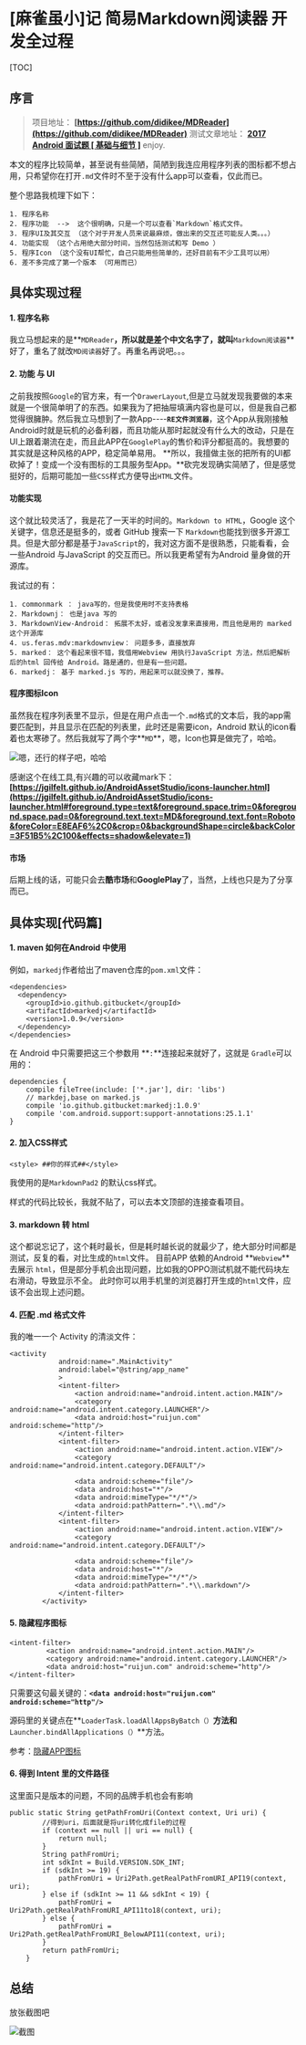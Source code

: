 # [麻雀虽小]记 简易Markdown阅读器 开发全过程

[TOC]
## 序言

> 项目地址： **[https://github.com/didikee/MDReader](https://github.com/didikee/MDReader)**
> 测试文章地址： **[2017 Android 面试题 [ 基础与细节 ]](https://github.com/didikee/Android-Learning-Report/blob/master/Blog/2017%20Android%20%E9%9D%A2%E8%AF%95%E9%A2%98%20%5B%20%E5%9F%BA%E7%A1%80%E4%B8%8E%E7%BB%86%E8%8A%82%20%5D.md)**
> enjoy.

本文的程序比较简单，甚至说有些简陋，简陋到我连应用程序列表的图标都不想占用，只希望你在打开`.md`文件时不至于没有什么app可以查看，仅此而已。

整个思路我梳理下如下：

```
1. 程序名称
2. 程序功能  -->  这个很明确，只是一个可以查看`Markdown`格式文件。
3. 程序UI及其交互 （这个对于开发人员来说最麻烦，做出来的交互还可能反人类。。。）
4. 功能实现 （这个占用绝大部分时间，当然包括测试和写 Demo ）
5. 程序Icon （这个没有UI帮忙，自己只能用些简单的，还好目前有不少工具可以用）
6. 差不多完成了第一个版本 （可用而已）
```

## 具体实现过程

#### 1. 程序名称

我立马想起来的是**`MDReader`**，所以就是差个中文名字了，就叫**`Markdown阅读器`**好了，重名了就改`MD阅读器`好了。再重名再说吧。。。


#### 2. 功能 与 UI

之前我按照`Google`的官方来，有一个`DrawerLayout`,但是立马就发现我要做的本来就是一个很简单明了的东西。如果我为了把抽屉填满内容也是可以，但是我自己都觉得很臃肿。然后我立马想到了一款App----**`RE文件浏览器`**，这个App从我刚接触Android时就是玩机的必备利器，而且功能从那时起就没有什么大的改动，只是在UI上跟着潮流在走，而且此APP在`GooglePlay`的售价和评分都挺高的。我想要的其实就是这种风格的APP，稳定简单易用。
**所以，我擅做主张的把所有的UI都砍掉了！变成一个没有图标的工具服务型App。**砍完发现确实简陋了，但是感觉挺好的，后期可能加一些`CSS`样式方便导出`HTML`文件。

#### 功能实现

这个就比较灵活了，我是花了一天半的时间的。`Markdown to HTML`，Google 这个关键字，信息还是挺多的，或者 GitHub 搜索一下 `Markdown`也能找到很多开源工具。但是大部分都是基于`JavaScript`的，我对这方面不是很熟悉，只能看看，会一些Android 与JavaScript 的交互而已。所以我更希望有为Android 量身做的开源库。

我试过的有：

```
1. commonmark ： java写的，但是我使用时不支持表格
2. Markdownj： 也是java 写的
3. MarkdownView-Android： 拓展不太好，或者没发拿来直接用，而且他是用的 marked 这个开源库
4. us.feras.mdv:markdownview： 问题多多，直接放弃
5. marked： 这个看起来很不错，我借用Webview 用执行JavaScript 方法，然后把解析后的html 回传给 Android。路是通的，但是有一些问题。
6. markedj： 基于 marked.js 写的，用起来可以就没换了，推荐。
```
#### 程序图标Icon

虽然我在程序列表里不显示，但是在用户点击一个`.md`格式的文本后，我的app需要匹配到，并且显示在匹配的列表里，此时还是需要icon，Android 默认的icon看着也太寒碜了。然后我就写了两个字**`MD`**，嗯，Icon也算是做完了，哈哈。

![嗯，还行的样子吧，哈哈](ic_launcher.png)

感谢这个在线工具,有兴趣的可以收藏mark下：**[https://jgilfelt.github.io/AndroidAssetStudio/icons-launcher.html](https://jgilfelt.github.io/AndroidAssetStudio/icons-launcher.html#foreground.type=text&foreground.space.trim=0&foreground.space.pad=0&foreground.text.text=MD&foreground.text.font=Roboto&foreColor=E8EAF6%2C0&crop=0&backgroundShape=circle&backColor=3F51B5%2C100&effects=shadow&elevate=1)**

#### 市场

后期上线的话，可能只会去**酷市场**和**GooglePlay**了，当然，上线也只是为了分享而已。


## 具体实现[代码篇]

#### 1. maven 如何在Android 中使用

例如，`markedj`作者给出了maven仓库的`pom.xml`文件：

```
<dependencies>
  <dependency>
    <groupId>io.github.gitbucket</groupId>
    <artifactId>markedj</artifactId>
    <version>1.0.9</version>
  </dependency>
</dependencies>
```

在 Android 中只需要把这三个参数用 **`:`**连接起来就好了，这就是 `Gradle`可以用的：
```
dependencies {
    compile fileTree(include: ['*.jar'], dir: 'libs')
    // markdej,base on marked.js
    compile 'io.github.gitbucket:markedj:1.0.9'
    compile 'com.android.support:support-annotations:25.1.1'
}
```

#### 2. 加入CSS样式

```
<style> ##你的样式##</style>
```

我使用的是`MarkdownPad2` 的默认css样式。

样式的代码比较长，我就不贴了，可以去本文顶部的连接查看项目。

#### 3. markdown 转 html

这个都说忘记了，这个耗时最长，但是耗时越长说的就最少了，绝大部分时间都是测试，反复的看，对比生成的`html`文件。
目前APP 依赖的Android **`Webview`**去展示 `html`，但是部分手机会出现问题，比如我的OPPO测试机就不能代码块左右滑动，导致显示不全。
此时你可以用手机里的浏览器打开生成的`html`文件，应该不会出现上述问题。

#### 4. 匹配 .md 格式文件

我的唯一一个 Activity 的清淡文件：

```
<activity
            android:name=".MainActivity"
            android:label="@string/app_name"
            >
            <intent-filter>
                <action android:name="android.intent.action.MAIN"/>
                <category android:name="android.intent.category.LAUNCHER"/>
                <data android:host="ruijun.com" android:scheme="http"/>
            </intent-filter>
            <intent-filter>
                <action android:name="android.intent.action.VIEW"/>
                <category android:name="android.intent.category.DEFAULT"/>

                <data android:scheme="file"/>
                <data android:host="*"/>
                <data android:mimeType="*/*"/>
                <data android:pathPattern=".*\\.md"/>
            </intent-filter>
            <intent-filter>
                <action android:name="android.intent.action.VIEW"/>
                <category android:name="android.intent.category.DEFAULT"/>

                <data android:scheme="file"/>
                <data android:host="*"/>
                <data android:mimeType="*/*"/>
                <data android:pathPattern=".*\\.markdown"/>
            </intent-filter>
        </activity>
```

#### 5. 隐藏程序图标

```
<intent-filter>
         <action android:name="android.intent.action.MAIN"/>
         <category android:name="android.intent.category.LAUNCHER"/>
         <data android:host="ruijun.com" android:scheme="http"/>
</intent-filter>
```

只需要这句最关键的：**`<data android:host="ruijun.com" android:scheme="http"/>`**

源码里的关键点在**`LoaderTask.loadAllAppsByBatch（）`**方法和**`Launcher.bindAllApplications（）`**方法。

参考：[隐藏APP图标](http://blog.liangruijun.com/2016/01/24/Android%E5%A5%87%E6%8A%80%E6%B7%AB%E5%B7%A7%EF%BC%9A%E9%9A%90%E8%97%8FAPP%E5%9B%BE%E6%A0%87/)

#### 6. 得到 Intent 里的文件路径

这里面只是版本的问题，不同的品牌手机也会有影响
```
public static String getPathFromUri(Context context, Uri uri) {
        //得到uri，后面就是将uri转化成file的过程
        if (context == null || uri == null) {
            return null;
        }
        String pathFromUri;
        int sdkInt = Build.VERSION.SDK_INT;
        if (sdkInt >= 19) {
            pathFromUri = Uri2Path.getRealPathFromURI_API19(context, uri);
        } else if (sdkInt >= 11 && sdkInt < 19) {
            pathFromUri = Uri2Path.getRealPathFromURI_API11to18(context, uri);
        } else {
            pathFromUri = Uri2Path.getRealPathFromURI_BelowAPI11(context, uri);
        }
        return pathFromUri;
    }
```

## 总结

放张截图吧

![截图](Screenshot_20170330-204744.png)


